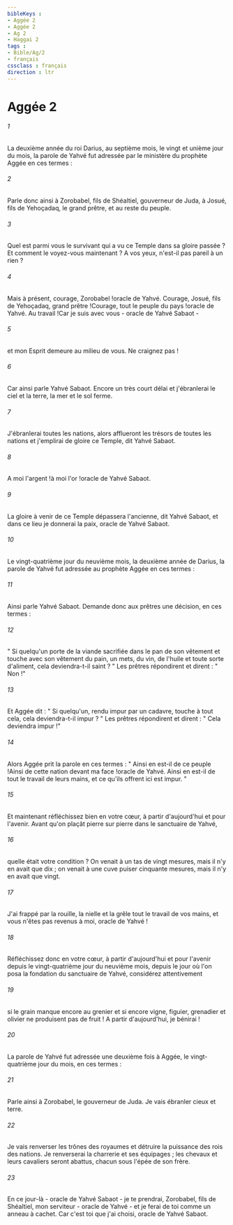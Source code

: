 ```yaml
---
bibleKeys : 
- Aggée 2
- Aggée 2
- Ag 2
- Haggai 2
tags : 
- Bible/Ag/2
- français
cssclass : français
direction : ltr
---
```


# Aggée 2

###### 1
La deuxième année du roi Darius, au septième mois, le vingt et unième jour du mois, la parole de Yahvé fut adressée par le ministère du prophète Aggée en ces termes : 
###### 2
Parle donc ainsi à Zorobabel, fils de Shéaltiel, gouverneur de Juda, à Josué, fils de Yehoçadaq, le grand prêtre, et au reste du peuple. 
###### 3
Quel est parmi vous le survivant qui a vu ce Temple dans sa gloire passée ? Et comment le voyez-vous maintenant ? A vos yeux, n'est-il pas pareil à un rien ? 
###### 4
Mais à présent, courage, Zorobabel !oracle de Yahvé. Courage, Josué, fils de Yehoçadaq, grand prêtre !Courage, tout le peuple du pays !oracle de Yahvé. Au travail !Car je suis avec vous - oracle de Yahvé Sabaot - 
###### 5
et mon Esprit demeure au milieu de vous. Ne craignez pas !
###### 6
Car ainsi parle Yahvé Sabaot. Encore un très court délai et j'ébranlerai le ciel et la terre, la mer et le sol ferme. 
###### 7
J'ébranlerai toutes les nations, alors afflueront les trésors de toutes les nations et j'emplirai de gloire ce Temple, dit Yahvé Sabaot. 
###### 8
A moi l'argent !à moi l'or !oracle de Yahvé Sabaot. 
###### 9
La gloire à venir de ce Temple dépassera l'ancienne, dit Yahvé Sabaot, et dans ce lieu je donnerai la paix, oracle de Yahvé Sabaot. 
###### 10
Le vingt-quatrième jour du neuvième mois, la deuxième année de Darius, la parole de Yahvé fut adressée au prophète Aggée en ces termes : 
###### 11
Ainsi parle Yahvé Sabaot. Demande donc aux prêtres une décision, en ces termes : 
###### 12
" Si quelqu'un porte de la viande sacrifiée dans le pan de son vêtement et touche avec son vêtement du pain, un mets, du vin, de l'huile et toute sorte d'aliment, cela deviendra-t-il saint ? " Les prêtres répondirent et dirent : " Non !" 
###### 13
Et Aggée dit : " Si quelqu'un, rendu impur par un cadavre, touche à tout cela, cela deviendra-t-il impur ? " Les prêtres répondirent et dirent : " Cela deviendra impur !" 
###### 14
Alors Aggée prit la parole en ces termes : " Ainsi en est-il de ce peuple !Ainsi de cette nation devant ma face !oracle de Yahvé. Ainsi en est-il de tout le travail de leurs mains, et ce qu'ils offrent ici est impur. "
###### 15
Et maintenant réfléchissez bien en votre cœur, à partir d'aujourd'hui et pour l'avenir. Avant qu'on plaçât pierre sur pierre dans le sanctuaire de Yahvé, 
###### 16
quelle était votre condition ? On venait à un tas de vingt mesures, mais il n'y en avait que dix ; on venait à une cuve puiser cinquante mesures, mais il n'y en avait que vingt. 
###### 17
J'ai frappé par la rouille, la nielle et la grêle tout le travail de vos mains, et vous n'êtes pas revenus à moi, oracle de Yahvé !
###### 18
Réfléchissez donc en votre cœur, à partir d'aujourd'hui et pour l'avenir depuis le vingt-quatrième jour du neuvième mois, depuis le jour où l'on posa la fondation du sanctuaire de Yahvé, considérez attentivement
###### 19
si le grain manque encore au grenier et si encore vigne, figuier, grenadier et olivier ne produisent pas de fruit ! A partir d'aujourd'hui, je bénirai ! 
###### 20
La parole de Yahvé fut adressée une deuxième fois à Aggée, le vingt-quatrième jour du mois, en ces termes : 
###### 21
Parle ainsi à Zorobabel, le gouverneur de Juda. Je vais ébranler cieux et terre. 
###### 22
Je vais renverser les trônes des royaumes et détruire la puissance des rois des nations. Je renverserai la charrerie et ses équipages ; les chevaux et leurs cavaliers seront abattus, chacun sous l'épée de son frère. 
###### 23
En ce jour-là - oracle de Yahvé Sabaot - je te prendrai, Zorobabel, fils de Shéaltiel, mon serviteur - oracle de Yahvé - et je ferai de toi comme un anneau à cachet. Car c'est toi que j'ai choisi, oracle de Yahvé Sabaot. 
